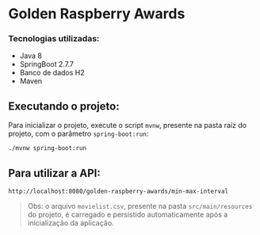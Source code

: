 # Golden Raspberry Awards

### Tecnologias utilizadas:
* Java 8
* SpringBoot 2.7.7
* Banco de dados H2
* Maven

## Executando o projeto:

Para inicializar o projeto, execute o script `mvnw`, presente na pasta raíz do projeto, com o parâmetro `spring-boot:run`:

```bash
./mvnw spring-boot:run
```

## Para utilizar a API:

```
http://localhost:8080/golden-raspberry-awards/min-max-interval
```

> Obs: o arquivo `movielist.csv`, presente na pasta `src/main/resources` do projeto, é carregado e persistido automaticamente após a inicialização da aplicação.
